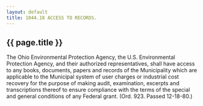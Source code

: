 ```yaml
---
layout: default 
title: 1044.18 ACCESS TO RECORDS.
---
```


{{ page.title }}
----------------

The Ohio Environmental Protection Agency, the U.S. Environmental
Protection Agency, and their authorized representatives, shall have
access to any books, documents, papers and records of the Municipality
which are applicable to the Municipal system of user charges or
industrial cost recovery for the purpose of making audit, examination,
excerpts and transcriptions thereof to ensure compliance with the terms
of the special and general conditions of any Federal grant. (Ord. 923.
Passed 12-18-80.)
